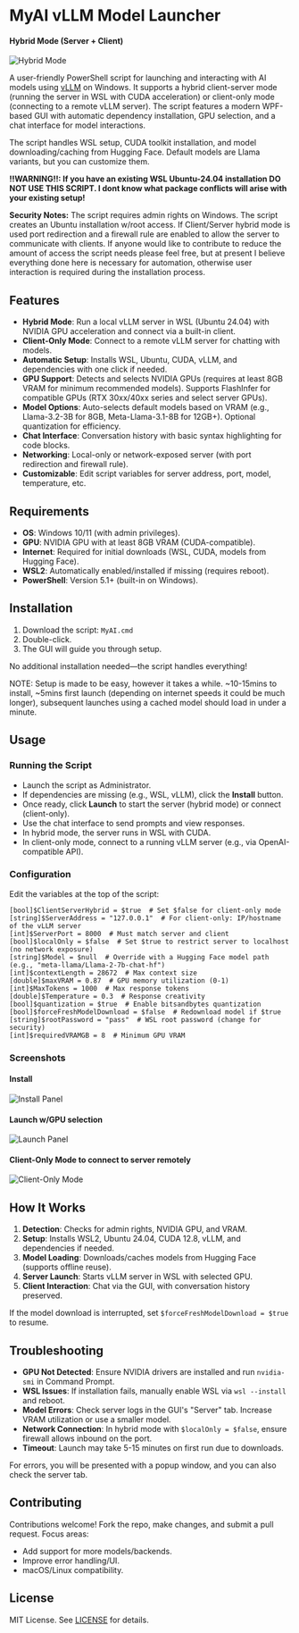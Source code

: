 # MyAI vLLM Model Launcher

#### Hybrid Mode (Server + Client)
![Hybrid Mode](screenshots/hybrid.png)

A user-friendly PowerShell script for launching and interacting with AI models using [vLLM](https://github.com/vllm-project/vllm) on Windows. It supports a hybrid client-server mode (running the server in WSL with CUDA acceleration) or client-only mode (connecting to a remote vLLM server). The script features a modern WPF-based GUI with automatic dependency installation, GPU selection, and a chat interface for model interactions.

The script handles WSL setup, CUDA toolkit installation, and model downloading/caching from Hugging Face. Default models are Llama variants, but you can customize them.

**!!WARNING!!: If you have an existing WSL Ubuntu-24.04 installation DO NOT USE THIS SCRIPT. I dont know what package conflicts will arise with your existing setup!**

**Security Notes:** The script requires admin rights on Windows. The script creates an Ubuntu installation w/root access. If Client/Server hybrid mode is used port redirection and a firewall rule are enabled to allow the server to communicate with clients. If anyone would like to contribute to reduce the amount of access the script needs please feel free, but at present I believe everything done here is necessary for automation, otherwise user interaction is required during the installation process.

## Features

- **Hybrid Mode**: Run a local vLLM server in WSL (Ubuntu 24.04) with NVIDIA GPU acceleration and connect via a built-in client.
- **Client-Only Mode**: Connect to a remote vLLM server for chatting with models.
- **Automatic Setup**: Installs WSL, Ubuntu, CUDA, vLLM, and dependencies with one click if needed.
- **GPU Support**: Detects and selects NVIDIA GPUs (requires at least 8GB VRAM for minimum recommended models). Supports FlashInfer for compatible GPUs (RTX 30xx/40xx series and select server GPUs).
- **Model Options**: Auto-selects default models based on VRAM (e.g., Llama-3.2-3B for 8GB, Meta-Llama-3.1-8B for 12GB+). Optional quantization for efficiency.
- **Chat Interface**: Conversation history with basic syntax highlighting for code blocks.
- **Networking**: Local-only or network-exposed server (with port redirection and firewall rule).
- **Customizable**: Edit script variables for server address, port, model, temperature, etc.

## Requirements

- **OS**: Windows 10/11 (with admin privileges).
- **GPU**: NVIDIA GPU with at least 8GB VRAM (CUDA-compatible).
- **Internet**: Required for initial downloads (WSL, CUDA, models from Hugging Face).
- **WSL2**: Automatically enabled/installed if missing (requires reboot).
- **PowerShell**: Version 5.1+ (built-in on Windows).

## Installation

1. Download the script: `MyAI.cmd`
2. Double-click.
3. The GUI will guide you through setup.

No additional installation needed—the script handles everything!

NOTE: Setup is made to be easy, however it takes a while. ~10-15mins to install, ~5mins first launch (depending on internet speeds it could be much longer), subsequent launches using a cached model should load in under a minute.

## Usage

### Running the Script
- Launch the script as Administrator.
- If dependencies are missing (e.g., WSL, vLLM), click the **Install** button.
- Once ready, click **Launch** to start the server (hybrid mode) or connect (client-only).
- Use the chat interface to send prompts and view responses.
- In hybrid mode, the server runs in WSL with CUDA.
- In client-only mode, connect to a running vLLM server (e.g., via OpenAI-compatible API).

### Configuration
Edit the variables at the top of the script:

```
[bool]$ClientServerHybrid = $true  # Set $false for client-only mode
[string]$ServerAddress = "127.0.0.1"  # For client-only: IP/hostname of the vLLM server
[int]$ServerPort = 8000  # Must match server and client
[bool]$localOnly = $false  # Set $true to restrict server to localhost (no network exposure)
[string]$Model = $null  # Override with a Hugging Face model path (e.g., "meta-llama/Llama-2-7b-chat-hf")
[int]$contextLength = 28672  # Max context size
[double]$maxVRAM = 0.87  # GPU memory utilization (0-1)
[int]$MaxTokens = 1000  # Max response tokens
[double]$Temperature = 0.3  # Response creativity
[bool]$quantization = $true  # Enable bitsandbytes quantization
[bool]$forceFreshModelDownload = $false  # Redownload model if $true
[string]$rootPassword = "pass"  # WSL root password (change for security)
[int]$requiredVRAMGB = 8  # Minimum GPU VRAM
```

### Screenshots

#### Install
![Install Panel](screenshots/install.png)

#### Launch w/GPU selection
![Launch Panel](screenshots/launch.png)

#### Client-Only Mode to connect to server remotely
![Client-Only Mode](screenshots/client-only.png)

## How It Works

1. **Detection**: Checks for admin rights, NVIDIA GPU, and VRAM.
2. **Setup**: Installs WSL2, Ubuntu 24.04, CUDA 12.8, vLLM, and dependencies if needed.
3. **Model Loading**: Downloads/caches models from Hugging Face (supports offline reuse).
4. **Server Launch**: Starts vLLM server in WSL with selected GPU.
5. **Client Interaction**: Chat via the GUI, with conversation history preserved.

If the model download is interrupted, set `$forceFreshModelDownload = $true` to resume.

## Troubleshooting

- **GPU Not Detected**: Ensure NVIDIA drivers are installed and run `nvidia-smi` in Command Prompt.
- **WSL Issues**: If installation fails, manually enable WSL via `wsl --install` and reboot.
- **Model Errors**: Check server logs in the GUI's "Server" tab. Increase VRAM utilization or use a smaller model.
- **Network Connection**: In hybrid mode with `$localOnly = $false`, ensure firewall allows inbound on the port.
- **Timeout**: Launch may take 5-15 minutes on first run due to downloads.

For errors, you will be presented with a popup window, and you can also check the server tab.

## Contributing

Contributions welcome! Fork the repo, make changes, and submit a pull request. Focus areas:
- Add support for more models/backends.
- Improve error handling/UI.
- macOS/Linux compatibility.

## License

MIT License. See [LICENSE](LICENSE) for details.